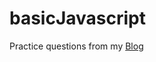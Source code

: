 # basicJavascript
Practice questions from my [Blog](https://muteeb.hashnode.dev/master-basic-javascript)
